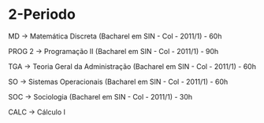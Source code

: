 # 2-Periodo

MD -> Matemática Discreta (Bacharel em SIN - Col - 2011/1) - 60h 

PROG 2 -> Programação II (Bacharel em SIN - Col - 2011/1) - 90h

TGA -> Teoria Geral da Administração (Bacharel em SIN - Col - 2011/1) - 60h

SO -> Sistemas Operacionais (Bacharel em SIN - Col - 2011/1) - 60h

SOC -> Sociologia (Bacharel em SIN - Col - 2011/1) - 30h

CALC -> Cálculo I
